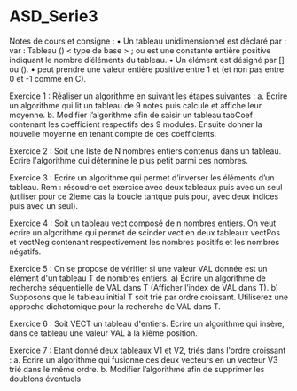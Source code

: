 # ASD_Serie3


Notes de cours et consigne :
• Un tableau unidimensionnel est déclaré par :
var <identificateur>: Tableau (<taille>) < type de base > ;
ou <taille> est une constante entière positive indiquant le nombre d’éléments du tableau.
• Un élément est désigné par <identificateur>[<indice>] ou <identificateur>(<indice>).
• <indice> peut prendre une valeur entière positive entre 1 et <taille> (et non pas entre 0 et <taille>-1 
comme en C).



Exercice 1 : Réaliser un algorithme en suivant
les étapes suivantes :
a. Ecrire un algorithme qui lit un tableau de 9
notes puis calcule et affiche leur moyenne.
b. Modifier l’algorithme afin de saisir un tableau
tabCoef contenant les coefficient respectifs des 9
modules. Ensuite donner la nouvelle moyenne en
tenant compte de ces coefficients.


Exercice 2 : Soit une liste de N nombres entiers
contenus dans un tableau. Ecrire l'algorithme qui
détermine le plus petit parmi ces nombres.


Exercice 3 : Ecrire un algorithme qui permet
d’inverser les éléments d’un tableau. 
Rem : résoudre cet exercice avec deux tableaux
puis avec un seul (utiliser pour ce 2ieme cas la
boucle tantque puis pour, avec deux indices puis
avec un seul).


Exercice 4 : Soit un tableau vect composé de n
nombres entiers. On veut écrire un algorithme
qui permet de scinder vect en deux tableaux
vectPos et vectNeg contenant respectivement les
nombres positifs et les nombres négatifs.

Exercice 5 : On se propose de vérifier si une
valeur VAL donnée est un élément d'un tableau T
de nombres entiers.
a) Écrire un algorithme de recherche séquentielle
de VAL dans T (Afficher l’index de VAL dans T).
b) Supposons que le tableau initial T soit trié par
ordre croissant. Utiliserez une approche
dichotomique pour la recherche de VAL dans T.


Exercice 6 : Soit VECT un tableau d'entiers.
Ecrire un algorithme qui insère, dans ce tableau
une valeur VAL à la kième position. 


Exercice 7 : Etant donné deux tableaux V1 et
V2, triés dans l'ordre croissant :
a. Ecrire un algorithme qui fusionne ces deux
vecteurs en un vecteur V3 trié dans le même
ordre.
b. Modifier l’algorithme afin de supprimer les
doublons éventuels
